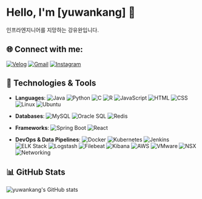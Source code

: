 # Hello, I'm [yuwankang] 👋

인프라엔지니어를 지망하는 강유완입니다.

## 🌐 Connect with me:
[![Velog](https://img.shields.io/badge/Velog-20c997?style=for-the-badge&logo=velog&logoColor=white)](https://velog.io/@yuwankang/posts)
[![Gmail](https://img.shields.io/badge/Gmail-D14836?style=for-the-badge&logo=gmail&logoColor=white)](mailto:kyw4330@gmail.com)
[![Instagram](https://img.shields.io/badge/Instagram-E4405F?style=for-the-badge&logo=instagram&logoColor=white)](https://www.instagram.com/yu._.wan_b/)



## 🔧 Technologies & Tools
- **Languages**: 
  ![Java](https://img.shields.io/badge/-Java-007396?style=flat-square&logo=java&logoColor=white)
  ![Python](https://img.shields.io/badge/-Python-3776AB?style=flat-square&logo=python&logoColor=white)
  ![C](https://img.shields.io/badge/-C-A8B9CC?style=flat-square&logo=c&logoColor=white)
  ![R](https://img.shields.io/badge/-R-276DC3?style=flat-square&logo=r&logoColor=white)
  ![JavaScript](https://img.shields.io/badge/-JavaScript-F7DF1E?style=flat-square&logo=javascript&logoColor=black)
  ![HTML](https://img.shields.io/badge/-HTML5-E34F26?style=flat-square&logo=html5&logoColor=white)
  ![CSS](https://img.shields.io/badge/-CSS3-1572B6?style=flat-square&logo=css3&logoColor=white)
  ![Linux](https://img.shields.io/badge/-Linux-FCC624?style=flat-square&logo=linux&logoColor=black)
  ![Ubuntu](https://img.shields.io/badge/-Ubuntu-E95420?style=flat-square&logo=ubuntu&logoColor=white)
  
- **Databases**:
  ![MySQL](https://img.shields.io/badge/-MySQL-4479A1?style=flat-square&logo=mysql&logoColor=white)
  ![Oracle SQL](https://img.shields.io/badge/-OracleSQL-F80000?style=flat-square&logo=oracle&logoColor=white)
  ![Redis](https://img.shields.io/badge/-Redis-DC382D?style=flat-square&logo=redis&logoColor=white)

- **Frameworks**: 
  ![Spring Boot](https://img.shields.io/badge/-Spring%20Boot-6DB33F?style=flat-square&logo=spring-boot&logoColor=white)
  ![React](https://img.shields.io/badge/-React-61DAFB?style=flat-square&logo=react&logoColor=white)
  
- **DevOps & Data Pipelines**:
  ![Docker](https://img.shields.io/badge/-Docker-2496ED?style=flat-square&logo=docker&logoColor=white)
  ![Kubernetes](https://img.shields.io/badge/-Kubernetes-326CE5?style=flat-square&logo=kubernetes&logoColor=white)
  ![Jenkins](https://img.shields.io/badge/-Jenkins-D24939?style=flat-square&logo=jenkins&logoColor=white)
  ![ELK Stack](https://img.shields.io/badge/-ELK%20Stack-005571?style=flat-square&logo=elasticsearch&logoColor=white)
  ![Logstash](https://img.shields.io/badge/-Logstash-005571?style=flat-square&logo=logstash&logoColor=white)
  ![Filebeat](https://img.shields.io/badge/-Filebeat-005571?style=flat-square&logo=elastic&logoColor=white)
  ![Kibana](https://img.shields.io/badge/-Kibana-005571?style=flat-square&logo=kibana&logoColor=white)
  ![AWS](https://img.shields.io/badge/-AWS-232F3E?style=flat-square&logo=amazon-aws&logoColor=white)
  ![VMware](https://img.shields.io/badge/-VMware-607078?style=flat-square&logo=vmware&logoColor=white)
  ![NSX](https://img.shields.io/badge/-NSX-0071C5?style=flat-square&logo=vmware&logoColor=white)
  ![Networking](https://img.shields.io/badge/-Networking-007396?style=flat-square&logo=networking&logoColor=white)

## 📊 GitHub Stats
![yuwankang's GitHub stats](https://github-readme-stats.vercel.app/api?username=yuwankang&show_icons=true&theme=radical)



